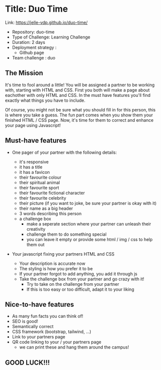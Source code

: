 # Title: Duo Time
Link: https://jelle-vdp.github.io/duo-time/

- Repository: duo-time
- Type of Challenge: Learning Challenge
- Duration: 2 days
- Deployment strategy : 
    - Github page
- Team challenge : duo


## The Mission
It's time to fool around a little! You will be assigned a partner to be working with, starting with HTML and CSS. First you both will make a page about eachother with only HTML and CSS. In the must have features you'll find exactly what things you have to include.

Of course, you might not be sure what you should fill in for this person, this is where you take a guess. The fun part comes when you show them your finished HTML / CSS page. Now, it's time for them to correct and enhance your page using Javascript!

## Must-have features
- One pager of your partner with the following details:
    - it's responsive
    - it has a title
    - it has a favicon
    - their favourite colour
    - their spiritual animal
    - their favourite sport
    - their favourite fictional character
    - their favourite celebrity
    - their picture (if you want to joke, be sure your partner is okay with it)
    - their name as a big header
    - 3 words describing this person
    - a challenge box
        - make a seperate section where your partner can unleash their creativity
        - challenge them to do something special
        - you can leave it empty or provide some html / img / css to help them out

- Your javascript fixing your partners HTML and CSS
    - Your description is accurate now
    - The styling is how you prefer it to be
    - If your partner forgot to add anything, you add it through js
    - Take the challenge box from your partner and go crazy with it!
        - Try to take on the challenge from your partner
        - If this is too easy or too difficult, adapt it to your liking

## Nice-to-have features
- As many fun facts you can think of!
- SEO is good!
- Semantically correct
- CSS framework (bootstrap, tailwind, ...)
- Link to your partners page
- QR code linking to your / your partners page
    - we can print these and hang them around the campus!

## GOOD LUCK!!!
